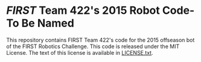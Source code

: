 # <i>FIRST</i> Team 422's 2015 Robot Code- To Be Named

This repository contains FIRST Team 422's code for the 2015 offseason bot of the FIRST Robotics Challenge. This code is released under the MIT License. The text of this license is available in [LICENSE.txt](LICENSE.txt).